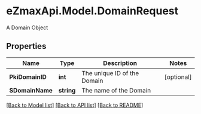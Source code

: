 # eZmaxApi.Model.DomainRequest
A Domain Object

## Properties

Name | Type | Description | Notes
------------ | ------------- | ------------- | -------------
**PkiDomainID** | **int** | The unique ID of the Domain | [optional] 
**SDomainName** | **string** | The name of the Domain | 

[[Back to Model list]](../README.md#documentation-for-models) [[Back to API list]](../README.md#documentation-for-api-endpoints) [[Back to README]](../README.md)

